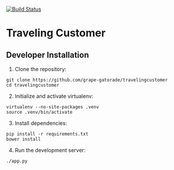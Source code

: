 [![Build Status](https://travis-ci.org/grape-gatorade/travelingcustomer.svg?branch=master)](https://travis-ci.org/grape-gatorade/travelingcustomer)

# Traveling Customer

## Developer Installation

1. Clone the repository:

```
git clone https://github.com/grape-gatorade/travelingcustomer
cd travelingcustomer
```

2. Initialize and activate virtualenv:

```
virtualenv --no-site-packages .venv
source .venv/bin/activate
```

3. Install dependencies:

```
pip install -r requirements.txt
bower install
```

4. Run the development server:

```
./app.py
```
